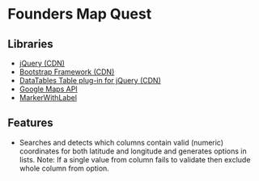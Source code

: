 # Founders Map Quest

## Libraries

* [jQuery (CDN)](https://ajax.googleapis.com/ajax/libs/jquery/1.11.2/jquery.min.js) 
* [Bootstrap Framework (CDN)](http://getbootstrap.com/) 
* [DataTables Table plug-in for jQuery (CDN)](https://datatables.net/)
* [Google Maps API](http://maps.google.com/maps/api/js?sensor=false)
* [MarkerWithLabel](https://google-maps-utility-library-v3.googlecode.com/svn/tags/markerwithlabel/1.1.9/src/markerwithlabel.js)

## Features

* Searches and detects which columns contain valid (numeric) coordinates for both latitude and longitude and generates
 options in lists. Note: If a single value from column fails to validate then exclude whole column from option.
